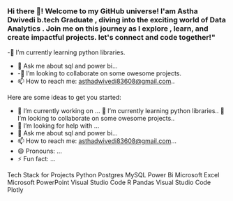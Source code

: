 ### Hi there 👋! Welcome to my GitHub universe! I'am Astha Dwivedi b.tech Graduate , diving into the exciting world of Data Analytics . Join me on this journey as I explore , learn, and create impactful projects. let's connect and code together!"

-🌱 I’m currently learning python libraries.
- 💬 Ask me about sql and power bi...
- -👯 I’m looking to collaborate on some owesome projects.
- 📫 How to reach me: asthadwivedi83608@gmail.com..





Here are some ideas to get you started:

- 🔭 I’m currently working on ...
 🌱 I’m currently learning python libraries..
 👯 I’m looking to collaborate on some owesome projects..
- 🤔 I’m looking for help with ...
- 💬 Ask me about sql and power bi...
- 📫 How to reach me: asthadwivedi83608@gmail.com...
- 😄 Pronouns: ...
- ⚡ Fun fact: ...

Tech Stack for Projects
Python Postgres MySQL Power Bi Microsoft Excel Microsoft PowerPoint Visual Studio Code R Pandas Visual Studio Code Plotly


